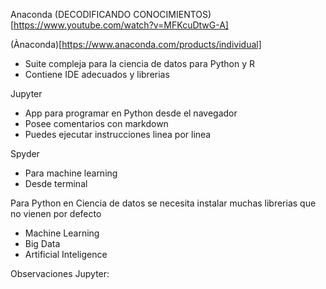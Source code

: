 Anaconda
(DECODIFICANDO CONOCIMIENTOS)[https://www.youtube.com/watch?v=MFKcuDtwG-A]

(Ànaconda)[https://www.anaconda.com/products/individual]  
- Suite compleja para la ciencia de datos para Python y R
- Contiene IDE adecuados y librerias

Jupyter
- App para programar en Python desde el navegador
- Posee comentarios con markdown
- Puedes ejecutar instrucciones linea por linea

Spyder
- Para machine learning
- Desde terminal

Para Python en Ciencia de datos se necesita instalar muchas librerias que no vienen por defecto
- Machine Learning
- Big Data
- Artificial Inteligence

Observaciones Jupyter:
